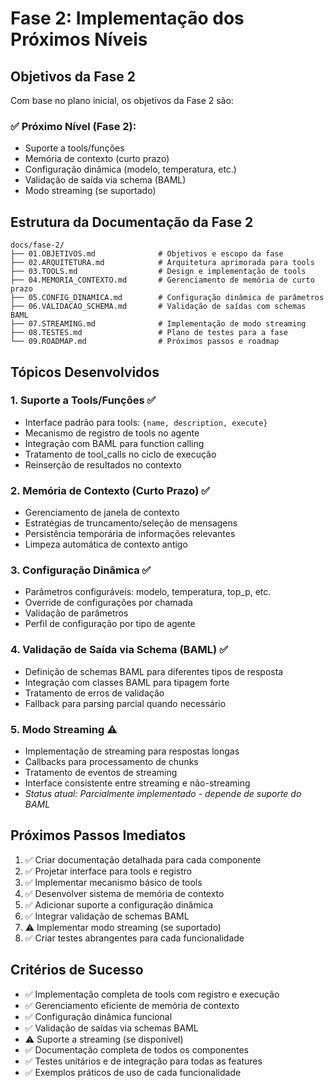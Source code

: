 # Fase 2: Implementação dos Próximos Níveis

## Objetivos da Fase 2

Com base no plano inicial, os objetivos da Fase 2 são:

### ✅ **Próximo Nível (Fase 2):**
- Suporte a tools/funções
- Memória de contexto (curto prazo)
- Configuração dinâmica (modelo, temperatura, etc.)
- Validação de saída via schema (BAML)
- Modo streaming (se suportado)

## Estrutura da Documentação da Fase 2

```
docs/fase-2/
├── 01.OBJETIVOS.md              # Objetivos e escopo da fase
├── 02.ARQUITETURA.md            # Arquitetura aprimorada para tools
├── 03.TOOLS.md                  # Design e implementação de tools
├── 04.MEMORIA_CONTEXTO.md       # Gerenciamento de memória de curto prazo
├── 05.CONFIG_DINAMICA.md        # Configuração dinâmica de parâmetros
├── 06.VALIDACAO_SCHEMA.md       # Validação de saídas com schemas BAML
├── 07.STREAMING.md              # Implementação de modo streaming
├── 08.TESTES.md                 # Plano de testes para a fase
└── 09.ROADMAP.md                # Próximos passos e roadmap
```

## Tópicos Desenvolvidos

### 1. Suporte a Tools/Funções ✅
- Interface padrão para tools: `{name, description, execute}`
- Mecanismo de registro de tools no agente
- Integração com BAML para function calling
- Tratamento de tool_calls no ciclo de execução
- Reinserção de resultados no contexto

### 2. Memória de Contexto (Curto Prazo) ✅
- Gerenciamento de janela de contexto
- Estratégias de truncamento/seleção de mensagens
- Persistência temporária de informações relevantes
- Limpeza automática de contexto antigo

### 3. Configuração Dinâmica ✅
- Parâmetros configuráveis: modelo, temperatura, top_p, etc.
- Override de configurações por chamada
- Validação de parâmetros
- Perfil de configuração por tipo de agente

### 4. Validação de Saída via Schema (BAML) ✅
- Definição de schemas BAML para diferentes tipos de resposta
- Integração com classes BAML para tipagem forte
- Tratamento de erros de validação
- Fallback para parsing parcial quando necessário

### 5. Modo Streaming ⚠️
- Implementação de streaming para respostas longas
- Callbacks para processamento de chunks
- Tratamento de eventos de streaming
- Interface consistente entre streaming e não-streaming
- *Status atual: Parcialmente implementado - depende de suporte do BAML*

## Próximos Passos Imediatos

1. ✅ Criar documentação detalhada para cada componente
2. ✅ Projetar interface para tools e registro
3. ✅ Implementar mecanismo básico de tools
4. ✅ Desenvolver sistema de memória de contexto
5. ✅ Adicionar suporte a configuração dinâmica
6. ✅ Integrar validação de schemas BAML
7. ⚠️ Implementar modo streaming (se suportado)
8. ✅ Criar testes abrangentes para cada funcionalidade

## Critérios de Sucesso

- ✅ Implementação completa de tools com registro e execução
- ✅ Gerenciamento eficiente de memória de contexto
- ✅ Configuração dinâmica funcional
- ✅ Validação de saídas via schemas BAML
- ⚠️ Suporte a streaming (se disponível)
- ✅ Documentação completa de todos os componentes
- ✅ Testes unitários e de integração para todas as features
- ✅ Exemplos práticos de uso de cada funcionalidade